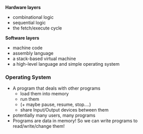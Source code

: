 **Hardware layers**
- combinational logic
- sequential logic
- the fetch/execute cycle

**Software layers**
- machine code
- assembly language
- a stack-based virtual machine
- a high-level language and simple operating system


### Operating System
- A program that deals with other programs
	- load them into memory
	- run them 
	- (+ maybe pause, resume, stop….)
	- share Input/Output devices between them
- potentially many users, many programs
- Programs are data in memory! So we can write programs to read/write/change them!
